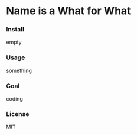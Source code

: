 
# Name is a What for What

### Install

empty

### Usage

something

### Goal

coding

### License

MIT